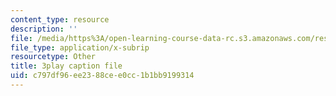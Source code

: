 ```yaml
---
content_type: resource
description: ''
file: /media/https%3A/open-learning-course-data-rc.s3.amazonaws.com/res-6-012-introduction-to-probability-spring-2018/c797df96ee2388cee0cc1b1bb9199314_mUxg3j_h5GM.srt
file_type: application/x-subrip
resourcetype: Other
title: 3play caption file
uid: c797df96-ee23-88ce-e0cc-1b1bb9199314
---
```

